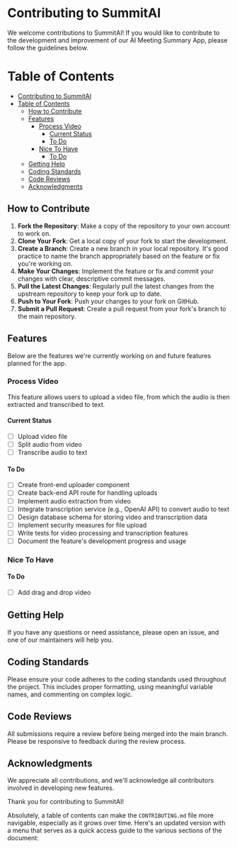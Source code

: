 # Contributing to SummitAI

We welcome contributions to SummitAI! If you would like to contribute to the development and improvement of our AI Meeting Summary App, please follow the guidelines below.

# Table of Contents
- [Contributing to SummitAI](#contributing-to-summitai)
- [Table of Contents](#table-of-contents)
  - [How to Contribute](#how-to-contribute)
  - [Features](#features)
    - [Process Video](#process-video)
      - [Current Status](#current-status)
      - [To Do](#to-do)
    - [Nice To Have](#nice-to-have)
      - [To Do](#to-do-1)
  - [Getting Help](#getting-help)
  - [Coding Standards](#coding-standards)
  - [Code Reviews](#code-reviews)
  - [Acknowledgments](#acknowledgments)


## How to Contribute

1. **Fork the Repository**: Make a copy of the repository to your own account to work on.
2. **Clone Your Fork**: Get a local copy of your fork to start the development.
3. **Create a Branch**: Create a new branch in your local repository. It's good practice to name the branch appropriately based on the feature or fix you're working on.
4. **Make Your Changes**: Implement the feature or fix and commit your changes with clear, descriptive commit messages.
5. **Pull the Latest Changes**: Regularly pull the latest changes from the upstream repository to keep your fork up to date.
6. **Push to Your Fork**: Push your changes to your fork on GitHub.
7. **Submit a Pull Request**: Create a pull request from your fork's branch to the main repository.

## Features

Below are the features we're currently working on and future features planned for the app.

<!-- Add Chapters Here -->

### Process Video
This feature allows users to upload a video file, from which the audio is then extracted and transcribed to text.

#### Current Status
- [ ] Upload video file
- [ ] Split audio from video
- [ ] Transcribe audio to text

#### To Do
- [ ] Create front-end uploader component
- [ ] Create back-end API route for handling uploads
- [ ] Implement audio extraction from video
- [ ] Integrate transcription service (e.g., OpenAI API) to convert audio to text
- [ ] Design database schema for storing video and transcription data
- [ ] Implement security measures for file upload
- [ ] Write tests for video processing and transcription features
- [ ] Document the feature's development progress and usage

### Nice To Have

#### To Do
- [ ] Add drag and drop video


## Getting Help

If you have any questions or need assistance, please open an issue, and one of our maintainers will help you.

## Coding Standards

Please ensure your code adheres to the coding standards used throughout the project. This includes proper formatting, using meaningful variable names, and commenting on complex logic.

## Code Reviews

All submissions require a review before being merged into the main branch. Please be responsive to feedback during the review process.

## Acknowledgments

We appreciate all contributions, and we'll acknowledge all contributors involved in developing new features.

Thank you for contributing to SummitAI!


Absolutely, a table of contents can make the `CONTRIBUTING.md` file more navigable, especially as it grows over time. Here's an updated version with a menu that serves as a quick access guide to the various sections of the document:

